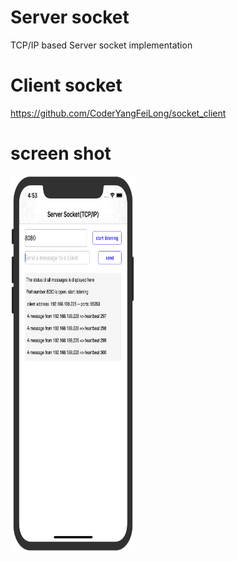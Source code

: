# Server socket
TCP/IP based Server socket implementation 

# Client socket
https://github.com/CoderYangFeiLong/socket_client

# screen shot
<div align=left><img width="200" height="600" src="https://raw.githubusercontent.com/CoderYangFeiLong/Server_socket/master/ServerSocket/ServerSocket/effects/efects.png"/></div>

